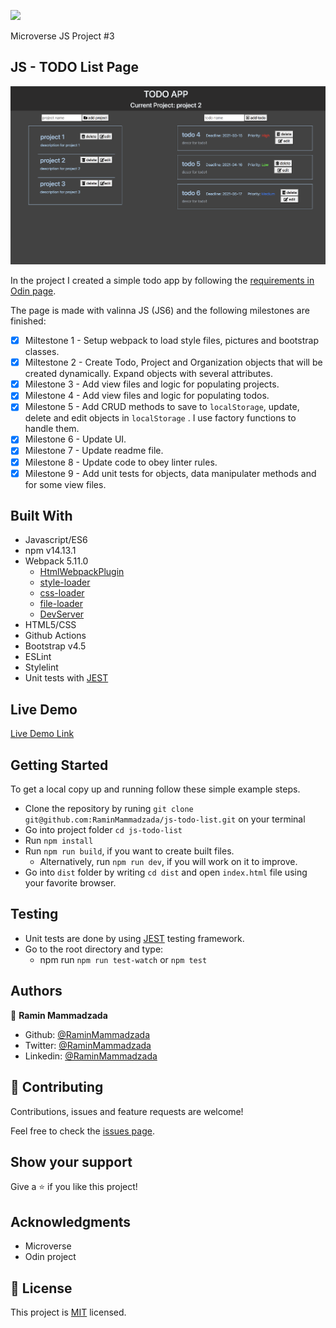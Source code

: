 ![](https://img.shields.io/badge/Microverse-blueviolet)

Microverse JS Project #3

## JS - TODO List Page

![screenshot](./docs/images/screenshot.png)

In the project I created a simple todo app by following the [requirements in Odin page](https://www.theodinproject.com/courses/javascript/lessons/todo-list).

The page is made with valinna JS (JS6) and the following milestones are finished:

- [x] Miltestone 1 - Setup webpack to load style files, pictures and bootstrap classes.
- [x] Miltestone 2 - Create Todo, Project and Organization objects that will be created dynamically. Expand objects with several attributes.
- [x] Milestone 3 - Add view files and logic for populating projects.
- [x] Milestone 4 - Add view files and logic for populating todos.
- [x] Milestone 5 - Add CRUD methods to save to `localStorage`, update, delete and edit objects in `localStorage` . I use factory functions to handle them.
- [x] Milestone 6 - Update UI.
- [x] Milestone 7 - Update readme file.
- [x] Milestone 8 - Update code to obey linter rules.
- [x] Milestone 9 - Add unit tests for objects, data manipulater methods and for some view files.

## Built With

- Javascript/ES6
- npm v14.13.1
- Webpack 5.11.0
  - [HtmlWebpackPlugin](https://webpack.js.org/plugins/html-webpack-plugin/)
  - [style-loader](https://webpack.js.org/loaders/style-loader/#root)
  - [css-loader](https://webpack.js.org/loaders/css-loader/#root)
  - [file-loader](https://webpack.js.org/loaders/file-loader/#root)
  - [DevServer](https://webpack.js.org/configuration/dev-server/)
- HTML5/CSS
- Github Actions
- Bootstrap v4.5
- ESLint
- Stylelint
- Unit tests with [JEST](https://jestjs.io)

## Live Demo

[Live Demo Link](https://raminmammadzada.github.io/js-todo-list/)

## Getting Started

To get a local copy up and running follow these simple example steps.

- Clone the repository by runing `git clone git@github.com:RaminMammadzada/js-todo-list.git` on your terminal
- Go into project folder `cd js-todo-list`
- Run `npm install`
- Run `npm run build`, if you want to create built files.
  - Alternatively, run `npm run dev`, if you will work on it to improve.
- Go into `dist` folder by writing `cd dist` and open `index.html` file using your favorite browser.

## Testing
- Unit tests are done by using [JEST](https://jestjs.io) testing framework.
- Go to the root directory and type:
  - npm run `npm run test-watch` or `npm test`

## Authors

👤 **Ramin Mammadzada**

- Github: [@RaminMammadzada](https://github.com/RaminMammadzada)
- Twitter: [@RaminMammadzada](https://twitter.com/RaminMammadzada)
- Linkedin: [@RaminMammadzada](https://www.linkedin.com/in/raminmammadzada)

## 🤝 Contributing

Contributions, issues and feature requests are welcome!

Feel free to check the [issues page](issues/).

## Show your support

Give a ⭐️ if you like this project!

## Acknowledgments

- Microverse
- Odin project

## 📝 License

This project is [MIT](lic.url) licensed.
